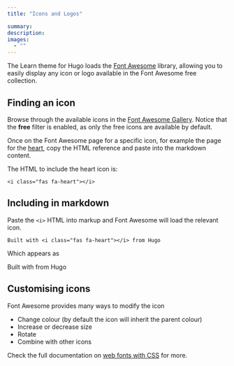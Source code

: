 ```yaml
---
title: "Icons and Logos"

summary:
description: 
images: 
  - ""
---
```

The Learn theme for Hugo loads the [Font Awesome](https://fontawesome.com) library, allowing you to easily display any icon or logo available in the Font Awesome free collection.

## Finding an icon

Browse through the available icons in the [Font Awesome Gallery](https://fontawesome.com/icons?d=gallery&m=free). Notice that the **free** filter is enabled, as only the free icons are available by default.

Once on the Font Awesome page for a specific icon, for example the page for the [heart](https://fontawesome.com/icons/heart?style=solid), copy the HTML reference and paste into the markdown content.

The HTML to include the heart icon is:

```
<i class="fas fa-heart"></i>
```
## Including in markdown

Paste the `<i>` HTML into markup and Font Awesome will load the relevant icon.

```
Built with <i class="fas fa-heart"></i> from Hugo
```
Which appears as

Built with from Hugo

## Customising icons

Font Awesome provides many ways to modify the icon

+ Change colour (by default the icon will inherit the parent colour)
+ Increase or decrease size
+ Rotate
+ Combine with other icons

Check the full documentation on [web fonts with CSS](https://fontawesome.com/how-to-use/web-fonts-with-css) for more.
